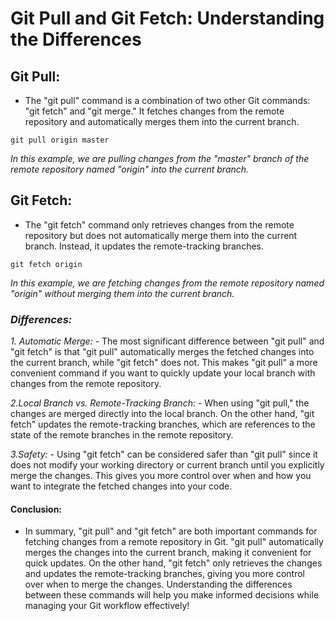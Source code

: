 # Git Pull and Git Fetch: Understanding the Differences

## Git Pull:

- The "git pull" command is a combination of two other Git commands: "git fetch" and "git merge."   It fetches changes from the remote repository and automatically merges them into the current branch.

`git pull origin master`

*In this example, we are pulling changes from the "master" branch of the remote repository named "origin" into the current branch.*

## Git Fetch:

- The "git fetch" command only retrieves changes from the remote repository but   does not automatically merge them into the current branch. Instead, it updates the remote-tracking branches.

`git fetch origin`

*In this example, we are fetching changes from the remote repository named "origin" without merging them into the current branch.*

### ***Differences:***

*1. Automatic Merge:*
    - The most significant difference between "git pull" and "git fetch" is that "git pull" automatically merges the fetched changes into the current branch, while "git fetch" does not. This makes "git pull" a more convenient command if you want to quickly update your local branch with changes from the remote repository.

*2.Local Branch vs. Remote-Tracking Branch:*
    - When using "git pull," the changes are merged directly into the local branch. On the other hand, "git fetch" updates the remote-tracking branches, which are references to the state of the remote branches in the remote repository.

*3.Safety:*
    - Using "git fetch" can be considered safer than "git pull" since it does not modify your working directory or current branch until you explicitly merge the changes. This gives you more control over when and how you want to integrate the fetched changes into your code.


#### **Conclusion:**     

- In summary, "git pull" and "git fetch" are both important commands for fetching changes from a remote repository in Git. "git pull" automatically merges the changes into the current branch, making it convenient for quick updates. On the other hand, "git fetch" only retrieves the changes and updates the remote-tracking branches, giving you more control over when to merge the changes. Understanding the differences between these commands will help you make informed decisions while managing your Git workflow effectively!






